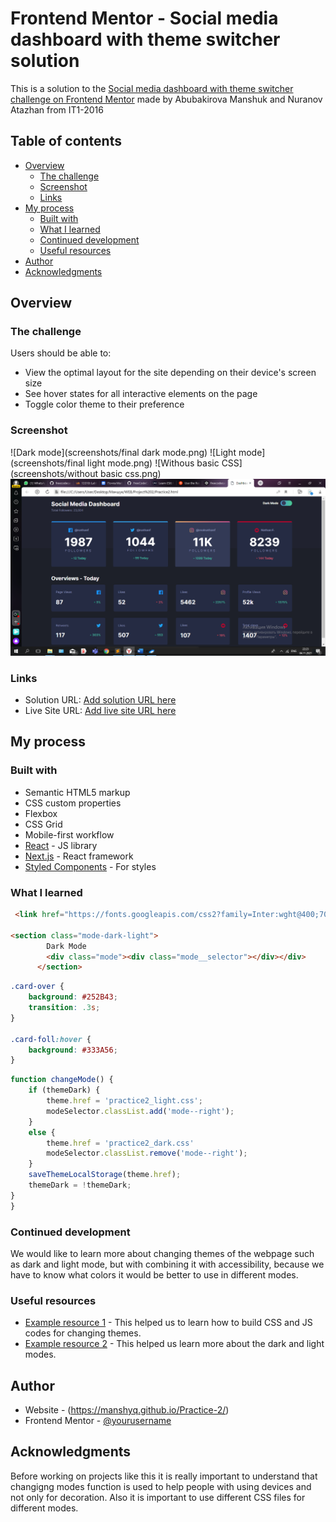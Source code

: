 # Frontend Mentor - Social media dashboard with theme switcher solution

This is a solution to the [Social media dashboard with theme switcher challenge on Frontend Mentor](https://www.frontendmentor.io/challenges/social-media-dashboard-with-theme-switcher-6oY8ozp_H) made by Abubakirova Manshuk and Nuranov Atazhan from IT1-2016

## Table of contents

- [Overview](#overview)
  - [The challenge](#the-challenge)
  - [Screenshot](#screenshot)
  - [Links](#links)
- [My process](#my-process)
  - [Built with](#built-with)
  - [What I learned](#what-i-learned)
  - [Continued development](#continued-development)
  - [Useful resources](#useful-resources)
- [Author](#author)
- [Acknowledgments](#acknowledgments)


## Overview

### The challenge

Users should be able to:

- View the optimal layout for the site depending on their device's screen size
- See hover states for all interactive elements on the page
- Toggle color theme to their preference

### Screenshot

![Dark mode](screenshots/final dark mode.png)
![Light mode](screenshots/final light mode.png)
![Withous basic CSS](screenshots/without basic css.png)
![Without JS and how the hover looks](https://github.com/Manshyq/Practice-2/blob/main/screenshots/without%20js%20%2B%20hover.png)


### Links

- Solution URL: [Add solution URL here](https://your-solution-url.com)
- Live Site URL: [Add live site URL here](https://your-live-site-url.com)

## My process

### Built with

- Semantic HTML5 markup
- CSS custom properties
- Flexbox
- CSS Grid
- Mobile-first workflow
- [React](https://reactjs.org/) - JS library
- [Next.js](https://nextjs.org/) - React framework
- [Styled Components](https://styled-components.com/) - For styles


### What I learned



```html
 <link href="https://fonts.googleapis.com/css2?family=Inter:wght@400;700&display=swap" rel="stylesheet">

<section class="mode-dark-light">
        Dark Mode
        <div class="mode"><div class="mode__selector"></div></div>
      </section>
```
```css
.card-over {
    background: #252B43;
    transition: .3s;
}

.card-foll:hover {
    background: #333A56;
}
```
```js
function changeMode() {
    if (themeDark) {
        theme.href = 'practice2_light.css';
        modeSelector.classList.add('mode--right');
    }
    else {
        theme.href = 'practice2_dark.css'
        modeSelector.classList.remove('mode--right');
    }
    saveThemeLocalStorage(theme.href);
    themeDark = !themeDark;
}
}
```



### Continued development

We would like to learn more about changing themes of the webpage such as dark and light mode, but with combining it with accessibility, because we have to know what colors it would be better to use in different modes.

### Useful resources

- [Example resource 1](https://stackoverflow.com/questions/8796107/how-to-make-changeable-themes-using-css-and-javascript) - This helped us to learn how to build CSS and JS codes for changing themes.
- [Example resource 2](https://levelup.gitconnected.com/why-dark-mode-causes-more-accessibility-issues-than-it-solves-d2f8359bb46a) - This helped us learn more about the dark and light modes.

## Author

- Website - (https://manshyq.github.io/Practice-2/)
- Frontend Mentor - [@yourusername](https://www.frontendmentor.io/profile/manshyq)


## Acknowledgments
Before working on projects like this it is really important to understand that changigng modes function is used to help people with using devices and not only for decoration. Also it is important to use different CSS files for different modes.
